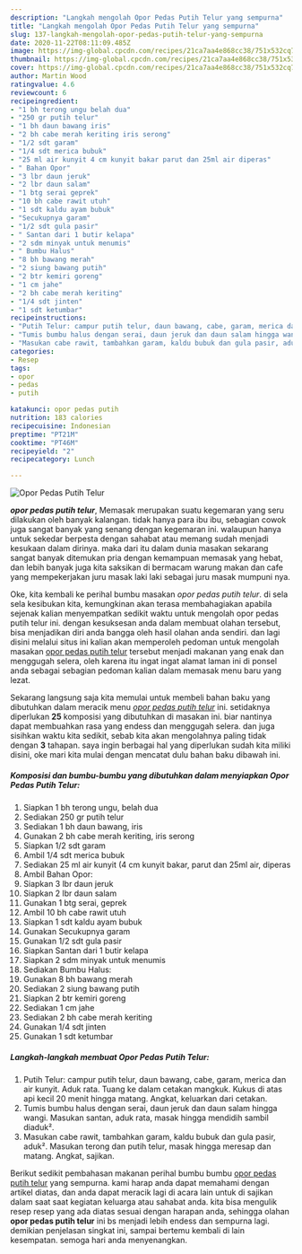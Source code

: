```yaml
---
description: "Langkah mengolah Opor Pedas Putih Telur yang sempurna"
title: "Langkah mengolah Opor Pedas Putih Telur yang sempurna"
slug: 137-langkah-mengolah-opor-pedas-putih-telur-yang-sempurna
date: 2020-11-22T08:11:09.485Z
image: https://img-global.cpcdn.com/recipes/21ca7aa4e868cc38/751x532cq70/opor-pedas-putih-telur-foto-resep-utama.jpg
thumbnail: https://img-global.cpcdn.com/recipes/21ca7aa4e868cc38/751x532cq70/opor-pedas-putih-telur-foto-resep-utama.jpg
cover: https://img-global.cpcdn.com/recipes/21ca7aa4e868cc38/751x532cq70/opor-pedas-putih-telur-foto-resep-utama.jpg
author: Martin Wood
ratingvalue: 4.6
reviewcount: 6
recipeingredient:
- "1 bh terong ungu belah dua"
- "250 gr putih telur"
- "1 bh daun bawang iris"
- "2 bh cabe merah keriting iris serong"
- "1/2 sdt garam"
- "1/4 sdt merica bubuk"
- "25 ml air kunyit 4 cm kunyit bakar parut dan 25ml air diperas"
- " Bahan Opor"
- "3 lbr daun jeruk"
- "2 lbr daun salam"
- "1 btg serai geprek"
- "10 bh cabe rawit utuh"
- "1 sdt kaldu ayam bubuk"
- "Secukupnya garam"
- "1/2 sdt gula pasir"
- " Santan dari 1 butir kelapa"
- "2 sdm minyak untuk menumis"
- " Bumbu Halus"
- "8 bh bawang merah"
- "2 siung bawang putih"
- "2 btr kemiri goreng"
- "1 cm jahe"
- "2 bh cabe merah keriting"
- "1/4 sdt jinten"
- "1 sdt ketumbar"
recipeinstructions:
- "Putih Telur: campur putih telur, daun bawang, cabe, garam, merica dan air kunyit. Aduk rata. Tuang ke dalam cetakan mangkuk. Kukus di atas api kecil 20 menit hingga matang. Angkat, keluarkan dari cetakan."
- "Tumis bumbu halus dengan serai, daun jeruk dan daun salam hingga wangi. Masukan santan, aduk rata, masak hingga mendidih sambil diaduk²."
- "Masukan cabe rawit, tambahkan garam, kaldu bubuk dan gula pasir, aduk². Masukan terong dan putih telur, masak hingga meresap dan matang. Angkat, sajikan."
categories:
- Resep
tags:
- opor
- pedas
- putih

katakunci: opor pedas putih 
nutrition: 183 calories
recipecuisine: Indonesian
preptime: "PT21M"
cooktime: "PT46M"
recipeyield: "2"
recipecategory: Lunch

---
```



![Opor Pedas Putih Telur](https://img-global.cpcdn.com/recipes/21ca7aa4e868cc38/751x532cq70/opor-pedas-putih-telur-foto-resep-utama.jpg)

<b><i>opor pedas putih telur</i></b>, Memasak merupakan suatu kegemaran yang seru dilakukan oleh banyak kalangan. tidak hanya para ibu ibu, sebagian cowok juga sangat banyak yang senang dengan kegemaran ini. walaupun hanya untuk sekedar berpesta dengan sahabat atau memang sudah menjadi kesukaan dalam dirinya. maka dari itu dalam dunia masakan sekarang sangat banyak ditemukan pria dengan kemampuan memasak yang hebat, dan lebih banyak juga kita saksikan di bermacam warung makan dan cafe yang mempekerjakan juru masak laki laki sebagai juru masak mumpuni nya.

Oke, kita kembali ke perihal bumbu masakan <i>opor pedas putih telur</i>. di sela sela kesibukan kita, kemungkinan akan terasa membahagiakan apabila sejenak kalian menyempatkan sedikit waktu untuk mengolah opor pedas putih telur ini. dengan kesuksesan anda dalam membuat olahan tersebut, bisa menjadikan diri anda bangga oleh hasil olahan anda sendiri. dan lagi disini melalui situs ini kalian akan memperoleh pedoman untuk mengolah masakan <u>opor pedas putih telur</u> tersebut menjadi makanan yang enak dan menggugah selera, oleh karena itu ingat ingat alamat laman ini di ponsel anda sebagai sebagian pedoman kalian dalam memasak menu baru yang lezat.




Sekarang langsung saja kita memulai untuk membeli bahan baku yang dibutuhkan dalam meracik menu <u><i>opor pedas putih telur</i></u> ini. setidaknya diperlukan <b>25</b> komposisi yang dibutuhkan di masakan ini. biar nantinya dapat membuahkan rasa yang endess dan menggugah selera. dan juga sisihkan waktu kita sedikit, sebab kita akan mengolahnya paling tidak dengan <b>3</b> tahapan. saya ingin berbagai hal yang diperlukan sudah kita miliki disini, oke mari kita mulai dengan mencatat dulu bahan baku dibawah ini.

<!--inarticleads1-->

##### Komposisi dan bumbu-bumbu yang dibutuhkan dalam menyiapkan Opor Pedas Putih Telur:

1. Siapkan 1 bh terong ungu, belah dua
1. Sediakan 250 gr putih telur
1. Sediakan 1 bh daun bawang, iris
1. Gunakan 2 bh cabe merah keriting, iris serong
1. Siapkan 1/2 sdt garam
1. Ambil 1/4 sdt merica bubuk
1. Sediakan 25 ml air kunyit (4 cm kunyit bakar, parut dan 25ml air, diperas
1. Ambil  Bahan Opor:
1. Siapkan 3 lbr daun jeruk
1. Siapkan 2 lbr daun salam
1. Gunakan 1 btg serai, geprek
1. Ambil 10 bh cabe rawit utuh
1. Siapkan 1 sdt kaldu ayam bubuk
1. Gunakan Secukupnya garam
1. Gunakan 1/2 sdt gula pasir
1. Siapkan  Santan dari 1 butir kelapa
1. Siapkan 2 sdm minyak untuk menumis
1. Sediakan  Bumbu Halus:
1. Gunakan 8 bh bawang merah
1. Sediakan 2 siung bawang putih
1. Siapkan 2 btr kemiri goreng
1. Sediakan 1 cm jahe
1. Sediakan 2 bh cabe merah keriting
1. Gunakan 1/4 sdt jinten
1. Gunakan 1 sdt ketumbar




<!--inarticleads2-->

##### Langkah-langkah membuat Opor Pedas Putih Telur:

1. Putih Telur: campur putih telur, daun bawang, cabe, garam, merica dan air kunyit. Aduk rata. Tuang ke dalam cetakan mangkuk. Kukus di atas api kecil 20 menit hingga matang. Angkat, keluarkan dari cetakan.
1. Tumis bumbu halus dengan serai, daun jeruk dan daun salam hingga wangi. Masukan santan, aduk rata, masak hingga mendidih sambil diaduk².
1. Masukan cabe rawit, tambahkan garam, kaldu bubuk dan gula pasir, aduk². Masukan terong dan putih telur, masak hingga meresap dan matang. Angkat, sajikan.




Berikut sedikit pembahasan makanan perihal bumbu bumbu <u>opor pedas putih telur</u> yang sempurna. kami harap anda dapat memahami dengan artikel diatas, dan anda dapat meracik lagi di acara lain untuk di sajikan dalam saat saat kegiatan keluarga atau sahabat anda. kita bisa mengulik resep resep yang ada diatas sesuai dengan harapan anda, sehingga olahan <b>opor pedas putih telur</b> ini bs menjadi lebih endess dan sempurna lagi. demikian penjelasan singkat ini, sampai bertemu kembali di lain kesempatan. semoga hari anda menyenangkan.
